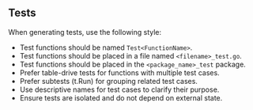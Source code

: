 ## Tests

When generating tests, use the following style:
- Test functions should be named `Test<FunctionName>`.
- Test functions should be placed in a file named `<filename>_test.go`.
- Test functions should be placed in the `<package_name>_test` package.
- Prefer table-drive tests for functions with multiple test cases.
- Prefer subtests (t.Run) for grouping related test cases.
- Use descriptive names for test cases to clarify their purpose.
- Ensure tests are isolated and do not depend on external state.
